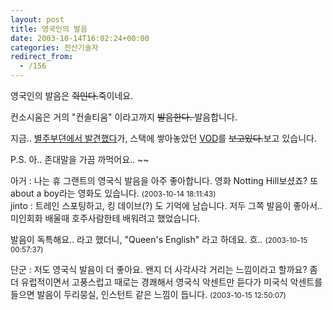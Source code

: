 ```yaml
---
layout: post
title: 영국인의 발음
date: 2003-10-14T16:02:24+00:00
categories: 전산기술자
redirect_from:
  - /156
---
```


영국인의 발음은 <s>쥑인다.</s>죽이네요.

컨소시움은 거의 "컨솔티움" 이라고까지 <s>발음한다. </s>발음합니다.

지금.. <a href="http://blog.webservices.or.kr/hollobit/archives/000168.html">별주부뎐에서 발견했다</a>가, 스택에 쌓아놓았던 <a href="http://www.royalsoc.ac.uk/live/">VOD</a>를 <s>보고있다.</s>보고 있습니다.

P.S. 아.. 존대말을 가끔 까먹어요.. ~~
<div id=comments>
<div class=comment>
<!--- cmt:326 --->
<!--- mail: --->
<!--- parent:0 --->
아거 : 
나는 휴 그랜트의 영국식 발음을 아주 좋아합니다. 영화 Notting Hill보셨죠? 또 about a boy라는 영화도 있습니다.
 <small>(2003-10-14 18:11:43)</small>
</div>
<div class=comment>
<!--- cmt:327 --->
<!--- mail: --->
<!--- parent:0 --->
jinto : 
트레인 스포팅하고, 킹 데이브(?) 도 기억에 남습니다. 저두 그쪽 발음이 좋아서.. 미인회화 배울때 호주사람한테 배워려고 했었습니다.

발음이 독특해요.. 라고 했더니, "Queen's English" 라고 하데요. 흐..
 <small>(2003-10-15 00:57:37)</small>
</div>
<div class=comment>
<!--- cmt:328 --->
<!--- mail: --->
<!--- parent:0 --->
단군 : 
저도 영국식 발음이 더 좋아요. 왠지 더 사각사각 거리는 느낌이라고 할까요? 좀더 유럽적이면서 고풍스럽고 때로는 경쾌해서 영국식 악센트만 듣다가 미국식 악센트를 들으면 발음이 두리뭉실, 인스턴트 같은 느낌이 듭니다.
 <small>(2003-10-15 12:50:07)</small>
</div>
</div>
